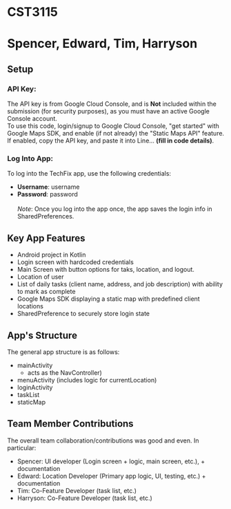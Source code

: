 # CST3115
# Spencer, Edward, Tim, Harryson

## Setup
### API Key:
The API key is from Google Cloud Console, and is **Not** included within the submission (for security purposes), as you must have an active Google Console account. <br>To use this code, login/signup to Google Cloud Console, "get started" with Google Maps SDK, and enable (if not already) the "Static Maps API" feature.
If enabled, copy the API key, and paste it into Line... **(fill in code details)**.
### Log Into App:
To log into the TechFix app, use the following credentials:
- **Username**: username
- **Password**: password <br><br>
*Note*: Once you log into the app once, the app saves the login info in SharedPreferences.

## Key App Features
- Android project in Kotlin
- Login screen with hardcoded credentials
- Main Screen with button options for taks, location, and logout.
- Location of user
- List of daily tasks (client name, address, and job description) with ability to mark as complete
- Google Maps SDK displaying a static map with predefined client locations
- SharedPreference to securely store login state

## App's Structure
The general app structure is as follows:
- mainActivity
  -  acts as the NavController)
- menuActivity (includes logic for currentLocation)
- loginActivity
- taskList
- staticMap 

## Team Member Contributions
The overall team collaboration/contributions was good and even. In particular:
- Spencer: UI developer (Login screen + logic, main screen, etc.), + documentation
- Edward: Location Developer (Primary app logic, UI, testing, etc.) + documentation
- Tim: Co-Feature Developer (task list, etc.)
- Harryson: Co-Feature Developer (task list, etc.)
